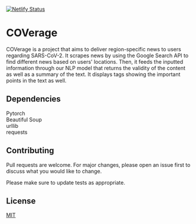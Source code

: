 [![Netlify Status](https://api.netlify.com/api/v1/badges/aa8c4d56-83c9-435b-aa8c-ed471fdd47c8/deploy-status)](https://app.netlify.com/sites/gracious-engelbart-f21900/deploys)
# COVerage

COVerage is a project that aims to deliver region-specific news to users regarding SARS-CoV-2. It scrapes news by using the Google Search API to find different news based on users' locations. Then, it feeds the inputted information through our NLP model that returns the validity of the content as well as a summary of the text. 
It displays tags showing the important points in the text as well. 

## Dependencies

Pytorch  
Beautiful Soup  
urllib  
requests  

## Contributing
Pull requests are welcome. For major changes, please open an issue first to discuss what you would like to change.

Please make sure to update tests as appropriate.

## License
[MIT](https://choosealicense.com/licenses/mit/)
